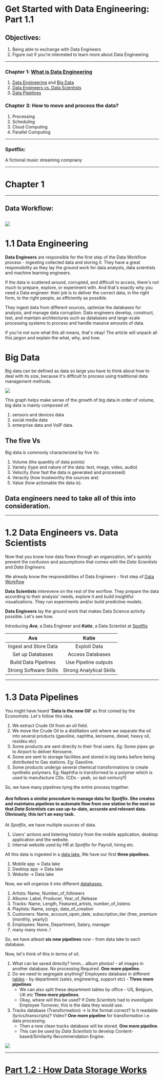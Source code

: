 # Get Started with Data Engineering: Part 1.1
## Objectives:
1. Being able to exchange with Data Engineers
2. Figure out if you're interested to learn more about Data Engineering
------------------------
### Chapter 1: [What is Data Engineering](#Chapter-1)
1. [Data Engineering](#11-Data-Engineering) and [Big Data](#Big-Data)
2. [Data Engineers vs. Data Scientists](#12-Data-Engineers-vs-Data-Scientists)
3. [Data Pipelines](#13-Data-Pipelines)

### Chapter 3: How to move and process the data?
1. Processing
2. Scheduling
3. Cloud Computing
4. Parallel Computing
----------------------
### Spotflix:

A fictional music streaming compnany

-----------------

# Chapter 1

----------------
## Data Workflow:
![](https://github.com/Harsha2409/data-engineering-part1-blog/blob/main/images/workflow.PNG)
--------------------
# 1.1 Data Engineering

**Data Engineers** are responsible for the first step of the Data Workflow process - ingesting collected data and storing it. They have a great responsibility as they lay the ground work for data analysts, data scientists and machine learning engineers.

If the data is scattered around, corrupted, and difficult to access, there's not much to prepare, explore, or experiment with. And that's exactly why you need a Data engineer: their job is to deliver the correct data, in the right form, to the right people, as efficiently as possible.

They ingest data from different sources, optimize the databases for analysis, and manage data corruption. Data engineers develop, construct, test, and maintain architectures such as databases and large-scale processing systems to process and handle massive amounts of data.

If you're not sure what this all means, that's okay! The article will unpack all this jargon and explain the what, why, and how.

# Big Data
Big data can be defined as data so large you have to think about how to deal with its size, because it's difficult to process using traditional data management methods.

![](https://github.com/Harsha2409/data-engineering-part1-blog/blob/main/images/big-data-graph.PNG)

This graph helps make sense of the growth of big data.In order of volume, big data is mainly composed of:
1. sensors and devices data
2. social media data
3. enterprise data and VoIP data.

## The five Vs
Big data is commonly characterized by five Vs:
1. Volume (the quantity of data points)
2. Variety (type and nature of the data: text, image, video, audio)
3. Velocity (how fast the data is generated and processed)
4. Veracity (how trustworthy the sources are)
5. Value (how actionable the data is).

## Data engineers need to take all of this into consideration.

----------------------

# 1.2 Data Engineers vs. Data Scientists

Now that you know how data flows through an organization, let's quickly prevent the confusion and assumptions that comes with the *Data Scientists* and *Data Engineers*.

We already know the responsibilities of Data Engineers - first step of [Data Workflow](#Data-Workflow)

**Data Scientists** interevene on the rest of the worflow. They prepare the data according to their analysis' needs, explore it and build insightful visualizations. They run experiments and/or build predictive models.

**Data Engineers** lay the ground work that makes Data Science activity possible. Let's see how.

Introducing ***Ava***, a Data Engineer  and ***Katie***, a Data Scientist at [Spotflix](#Spotflix)

|Ava|Katie|
|:---:|:---:|
|Ingest and Store Data|Exploit Data|
|Set up Databases|Access Databases|
|Build Data Pipelines|Use Pipeline outputs|
|Strong Software Skills|Strong Analytical Skills|

---------------------

# 1.3 Data Pipelines

You might have heard **'Data is the new Oil'** as first coined by the Economists. Let's follow this idea.

1. We extract Crude Oil from an oil field.
2. We move the Crude Oil to a distillation unit where we separate the oil into several products (gasoline, naphtha, kerosene, diesel, heavy oil, resideu etc)
3. Some products are sent directly to their final users. Eg: Some pipes go to Airport to deliver Kerosene.
4. Some are sent to storage facilities and stored in big tanks before being distributed to Gas stations. Eg: Gasoline.
5. Some products undergo several chemical transformations to create synthetic polymers. Eg: Naphtha is transformed to a polymer which is used to manufacture CDs. (CDs - yeah, so last century!!)

So, we have many pipelines tying the entire process together.

#### *Ava* follows a similar procedure to manage data for *Spotflix*. She creates and maintains **pipelines** to automate flow from one station to the next so that *Data Scientists* can use up-to-date, accurate and relevant data. Obviously, this isn't an easy task.

At *Spotflix*, we have multiple sources of data.
1. Users' actions and listening history from the mobile application, desktop application and the website.
2. Internal website used by HR at *Spotflix* for Payroll, hiring etc.

All this data is ingested in a [data lake.](#) We have our first **three pipelines.**
1. Mobile app -> Data lake
2. Desktop app -> Data lake
3. Website -> Data lake

Now, we will organize it into different [databases.](#)
1. Artists: Name, Number_of_followers
2. Albums: Label, Producer, Year_of_Release
3. Tracks: Name, Length, Featured_artists, number_of_listens
4. Playlists: Name, songs, date_of_creation
5. Customers: Name, account_open_date, subscription_tier (free, premium (monthly, yearly))
6. Employees: Name, Department, Salary, manager
7. many many more..!

So, we have atleast **six new pipelines** now - from data lake to each database.

Now, let's think of this in terms of oil.

1. What can be saved directly? hmm... album photos! - all images in another database. No processing Required. **One more pipeline.**
2. Do we need to segregate anything? Employees database in different [tables](#) - by department (sales, engineering, support etc) - **Three more pipelines**
    * We can also split these department tables by office - US, Belgium, UK etc **Three more pipelines**. 
    * Okay, where will this be used? If *Data Scientists* had to investigate Employee Turnover, this is the data they would use.
3. Tracks database (Transformation)  -> Is the format correct? Is it readable (lyrics/transcripts)? Video? **One more pipeline** for transformation i.e. data processing.
      * Then a new clean tracks database will be stored. **One more pipeline**.
      * This can be used by *Data Scientists* to develop Content-based/Similarity Recommendation Engine.

![](https://github.com/Harsha2409/data-engineering-part1-blog/blob/main/images/pipelines.PNG)

-------------------------------

# [Part 1.2 : How Data Storage Works](#https://github.com/Harsha2409/data-engineering-part1.2-blog/blob/main/README.md)
